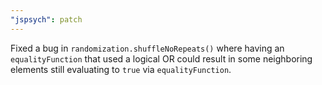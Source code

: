 ```yaml
---
"jspsych": patch
---
```


Fixed a bug in `randomization.shuffleNoRepeats()` where having an `equalityFunction` that used a logical OR could result in some neighboring elements still evaluating to `true` via `equalityFunction`.
